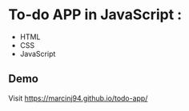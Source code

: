 # To-do APP in JavaScript :

- HTML
- CSS
- JavaScript

## Demo

Visit https://marcinj94.github.io/todo-app/